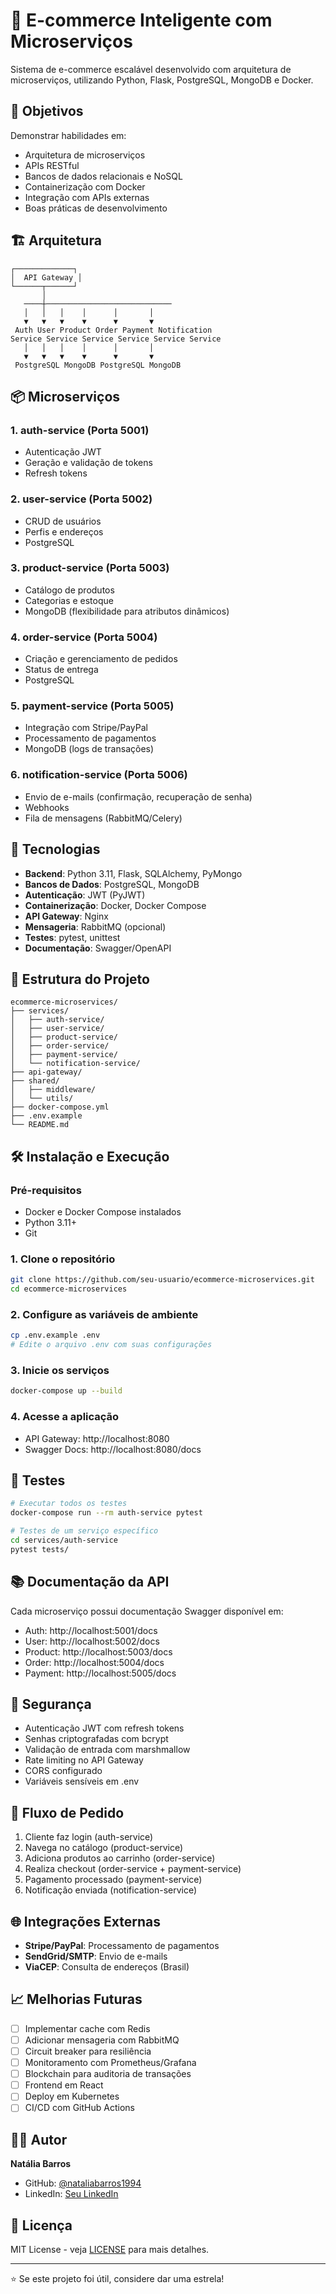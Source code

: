 # 🛒 E-commerce Inteligente com Microserviços

Sistema de e-commerce escalável desenvolvido com arquitetura de microserviços, utilizando Python, Flask, PostgreSQL, MongoDB e Docker.

## 🎯 Objetivos

Demonstrar habilidades em:
- Arquitetura de microserviços
- APIs RESTful
- Bancos de dados relacionais e NoSQL
- Containerização com Docker
- Integração com APIs externas
- Boas práticas de desenvolvimento

## 🏗️ Arquitetura

```
┌─────────────┐
│  API Gateway │
└──────┬──────┘
       │
   ────┼────────────────────────────
   │   │   │    │      │       │
   ▼   ▼   ▼    ▼      ▼       ▼
 Auth User Product Order Payment Notification
Service Service Service Service Service Service
   │   │   │    │      │       │
   ▼   ▼   ▼    ▼      ▼       ▼
 PostgreSQL MongoDB PostgreSQL MongoDB
```

## 📦 Microserviços

### 1. **auth-service** (Porta 5001)
- Autenticação JWT
- Geração e validação de tokens
- Refresh tokens

### 2. **user-service** (Porta 5002)
- CRUD de usuários
- Perfis e endereços
- PostgreSQL

### 3. **product-service** (Porta 5003)
- Catálogo de produtos
- Categorias e estoque
- MongoDB (flexibilidade para atributos dinâmicos)

### 4. **order-service** (Porta 5004)
- Criação e gerenciamento de pedidos
- Status de entrega
- PostgreSQL

### 5. **payment-service** (Porta 5005)
- Integração com Stripe/PayPal
- Processamento de pagamentos
- MongoDB (logs de transações)

### 6. **notification-service** (Porta 5006)
- Envio de e-mails (confirmação, recuperação de senha)
- Webhooks
- Fila de mensagens (RabbitMQ/Celery)

## 🚀 Tecnologias

- **Backend**: Python 3.11, Flask, SQLAlchemy, PyMongo
- **Bancos de Dados**: PostgreSQL, MongoDB
- **Autenticação**: JWT (PyJWT)
- **Containerização**: Docker, Docker Compose
- **API Gateway**: Nginx
- **Mensageria**: RabbitMQ (opcional)
- **Testes**: pytest, unittest
- **Documentação**: Swagger/OpenAPI

## 📁 Estrutura do Projeto

```
ecommerce-microservices/
├── services/
│   ├── auth-service/
│   ├── user-service/
│   ├── product-service/
│   ├── order-service/
│   ├── payment-service/
│   └── notification-service/
├── api-gateway/
├── shared/
│   ├── middleware/
│   └── utils/
├── docker-compose.yml
├── .env.example
└── README.md
```

## 🛠️ Instalação e Execução

### Pré-requisitos
- Docker e Docker Compose instalados
- Python 3.11+
- Git

### 1. Clone o repositório
```bash
git clone https://github.com/seu-usuario/ecommerce-microservices.git
cd ecommerce-microservices
```

### 2. Configure as variáveis de ambiente
```bash
cp .env.example .env
# Edite o arquivo .env com suas configurações
```

### 3. Inicie os serviços
```bash
docker-compose up --build
```

### 4. Acesse a aplicação
- API Gateway: http://localhost:8080
- Swagger Docs: http://localhost:8080/docs

## 🧪 Testes

```bash
# Executar todos os testes
docker-compose run --rm auth-service pytest

# Testes de um serviço específico
cd services/auth-service
pytest tests/
```

## 📚 Documentação da API

Cada microserviço possui documentação Swagger disponível em:
- Auth: http://localhost:5001/docs
- User: http://localhost:5002/docs
- Product: http://localhost:5003/docs
- Order: http://localhost:5004/docs
- Payment: http://localhost:5005/docs

## 🔐 Segurança

- Autenticação JWT com refresh tokens
- Senhas criptografadas com bcrypt
- Validação de entrada com marshmallow
- Rate limiting no API Gateway
- CORS configurado
- Variáveis sensíveis em .env

## 🔄 Fluxo de Pedido

1. Cliente faz login (auth-service)
2. Navega no catálogo (product-service)
3. Adiciona produtos ao carrinho (order-service)
4. Realiza checkout (order-service + payment-service)
5. Pagamento processado (payment-service)
6. Notificação enviada (notification-service)

## 🌐 Integrações Externas

- **Stripe/PayPal**: Processamento de pagamentos
- **SendGrid/SMTP**: Envio de e-mails
- **ViaCEP**: Consulta de endereços (Brasil)

## 📈 Melhorias Futuras

- [ ] Implementar cache com Redis
- [ ] Adicionar mensageria com RabbitMQ
- [ ] Circuit breaker para resiliência
- [ ] Monitoramento com Prometheus/Grafana
- [ ] Blockchain para auditoria de transações
- [ ] Frontend em React
- [ ] Deploy em Kubernetes
- [ ] CI/CD com GitHub Actions

## 👨‍💻 Autor

**Natália Barros**
- GitHub: [@nataliabarros1994](https://github.com/nataliabarros1994)
- LinkedIn: [Seu LinkedIn](https://linkedin.com/in/seu-perfil)

## 📄 Licença

MIT License - veja [LICENSE](LICENSE) para mais detalhes.

---

⭐ Se este projeto foi útil, considere dar uma estrela!
